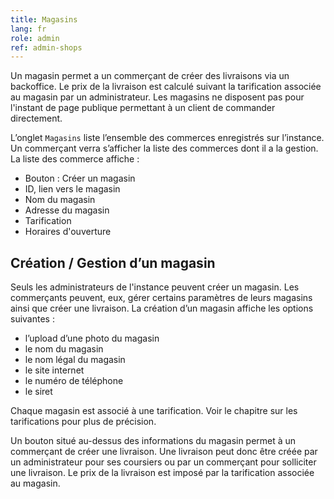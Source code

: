 ```yaml
---
title: Magasins
lang: fr
role: admin
ref: admin-shops
---
```


Un magasin permet a un commerçant de créer des livraisons via un backoffice. Le prix de la livraison est calculé suivant la tarification associée au magasin par un administrateur. Les magasins ne disposent pas pour l'instant de page publique permettant à un client de commander directement.

L’onglet `Magasins` liste l’ensemble des commerces enregistrés sur l’instance. Un commerçant verra s’afficher la liste des commerces dont il a la gestion. La liste des commerce affiche :
- Bouton : Créer un magasin
- ID, lien vers le magasin
- Nom du magasin
- Adresse du magasin
- Tarification
- Horaires d'ouverture

## Création / Gestion d’un magasin

Seuls les administrateurs de l'instance peuvent créer un magasin. Les commerçants peuvent, eux, gérer certains paramètres de leurs magasins ainsi que créer une livraison. La création d’un magasin affiche les options suivantes :
- l’upload d’une photo du magasin
- le nom du magasin
- le nom légal du magasin
- le site internet
- le numéro de téléphone
- le siret

Chaque magasin est associé à une tarification. Voir le chapitre sur les tarifications pour plus de précision.

Un bouton situé au-dessus des informations du magasin permet à un commerçant de créer une livraison. Une livraison peut donc être créée par un administrateur pour ses coursiers ou par un commerçant pour solliciter une livraison. Le prix de la livraison est imposé par la tarification associée au magasin.
